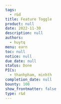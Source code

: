 ```yaml
---
tags: 
  - r&d
title: Feature Toggle
product: null
date: 2022-11-30
description: null
authors: 
  - huytq
menu: earn
toc: null
notice: null
due_date: null
status: Done
PICs: 
  - thanhpham, minhth
completion_date: null
bounty: 100
show_frontmatter: false
type: r&d
---
```

